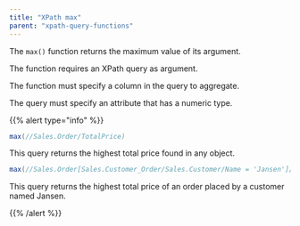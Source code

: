 ```yaml
---
title: "XPath max"
parent: "xpath-query-functions"
---
```


The `max()` function returns the maximum value of its argument.

The function requires an XPath query as argument.

The function must specify a column in the query to aggregate.

The query must specify an attribute that has a numeric type.

{{% alert type="info" %}}

```java
max(//Sales.Order/TotalPrice)
```

This query returns the highest total price found in any object.

```java
max(//Sales.Order[Sales.Customer_Order/Sales.Customer/Name = 'Jansen']/TotalPrice)
```

This query returns the highest total price of an order placed by a customer named Jansen.

{{% /alert %}}
